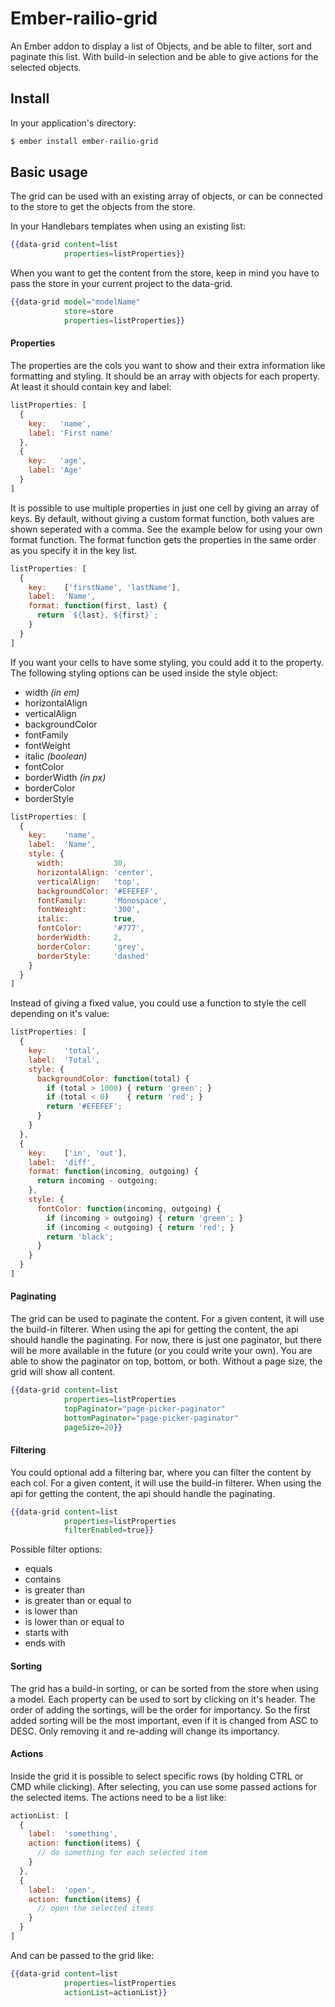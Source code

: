 # Ember-railio-grid

An Ember addon to display a list of Objects, and be able to filter, sort and paginate this list. With build-in selection and be able to give actions for the selected objects.

## Install

In your application's directory:

```sh
$ ember install ember-railio-grid
```

## Basic usage

The grid can be used with an existing array of objects, or can be connected to the store to get the objects from the store. 

In your Handlebars templates when using an existing list:

```handlebars
{{data-grid content=list
            properties=listProperties}}
```

When you want to get the content from the store, keep in mind you have to pass the store in your current project to the data-grid.

```handlebars
{{data-grid model="modelName"
            store=store
            properties=listProperties}}
```

#### Properties

The properties are the cols you want to show and their extra information like formatting and styling. 
It should be an array with objects for each property. At least it should contain key and label:

```js
listProperties: [
  {
    key:   'name',
    label: 'First name'
  },
  {
    key:   'age',
    label: 'Age'
  }
]
```

It is possible to use multiple properties in just one cell by giving an array of keys. By default, without giving a custom format function, both values are shown seperated with a comma. See the example below for using your own format function. The format function gets the properties in the same order as you specify it in the key list. 

```js
listProperties: [
  {
    key:    ['firstName', 'lastName'],
    label:  'Name',
    format: function(first, last) {
      return `${last}, ${first}`;
    }
  }
]
```

If you want your cells to have some styling, you could add it to the property. The following styling options can be used inside the style object: 

- width *(in em)*
- horizontalAlign
- verticalAlign
- backgroundColor
- fontFamily
- fontWeight
- italic *(boolean)*
- fontColor
- borderWidth *(in px)*
- borderColor
- borderStyle

```js
listProperties: [
  {
    key:    'name',
    label:  'Name',
    style: {
      width:           30,
      horizontalAlign: 'center',
      verticalAlign:   'top',
      backgroundColor: '#EFEFEF',
      fontFamily:      'Monospace',
      fontWeight:      '300',
      italic:          true,
      fontColor:       '#777',
      borderWidth:     2,
      borderColor:     'grey',
      borderStyle:     'dashed'
    }
  }
]
```

Instead of giving a fixed value, you could use a function to style the cell depending on it's value:

```js
listProperties: [
  {
    key:    'total',
    label:  'Total',
    style: {
      backgroundColor: function(total) {
        if (total > 1000) { return 'green'; } 
        if (total < 0)    { return 'red'; }
        return '#EFEFEF';
      }
    }
  },
  {
    key:    ['in', 'out'],
    label:  'diff',
    format: function(incoming, outgoing) {
      return incoming - outgoing;
    },
    style: {
      fontColor: function(incoming, outgoing) {
        if (incoming > outgoing) { return 'green'; } 
        if (incoming < outgoing) { return 'red'; }
        return 'black';
      }
    }
  }
]
```

#### Paginating

The grid can be used to paginate the content. For a given content, it will use the build-in filterer. When using the api for getting the content, the api should handle the paginating. For now, there is just one paginator, but there will be more available in the future (or you could write your own). You are able to show the paginator on top, bottom, or both. Without a page size, the grid will show all content.

```handlebars
{{data-grid content=list
            properties=listProperties
            topPaginator="page-picker-paginator"
            bottomPaginator="page-picker-paginator"
            pageSize=20}}
```

#### Filtering

You could optional add a filtering bar, where you can filter the content by each col. For a given content, it will use the build-in filterer. When using the api for getting the content, the api should handle the paginating.

```handlebars
{{data-grid content=list
            properties=listProperties
            filterEnabled=true}}
```

Possible filter options:

- equals
- contains
- is greater than
- is greater than or equal to
- is lower than
- is lower than or equal to
- starts with
- ends with

#### Sorting

The grid has a build-in sorting, or can be sorted from the store when using a model. Each property can be used to sort by clicking on it's header. The order of adding the sortings, will be the order for importancy. So the first added sorting will be the most important, even if it is changed from ASC to DESC. Only removing it and re-adding will change its importancy.

#### Actions

Inside the grid it is possible to select specific rows (by holding CTRL or CMD while clicking). After selecting, you can use some passed actions for the selected items. The actions need to be a list like:

```js
actionList: [
  {
    label:  'something',
    action: function(items) {
      // do something for each selected item
    }
  },
  {
    label:  'open',
    action: function(items) {
      // open the selected items
    }
  }
]
```

And can be passed to the grid like:

```handlebars
{{data-grid content=list
            properties=listProperties
            actionList=actionList}}
```
